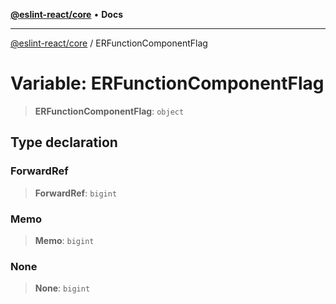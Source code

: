 [**@eslint-react/core**](../README.md) • **Docs**

***

[@eslint-react/core](../README.md) / ERFunctionComponentFlag

# Variable: ERFunctionComponentFlag

> **ERFunctionComponentFlag**: `object`

## Type declaration

### ForwardRef

> **ForwardRef**: `bigint`

### Memo

> **Memo**: `bigint`

### None

> **None**: `bigint`
